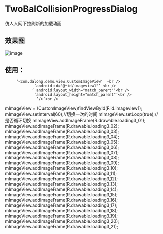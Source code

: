 # TwoBalCollisionProgressDialog
仿人人网下拉刷新的加载动画

         
## 效果图
  ![image](https://github.com/dalong982242260/LoopRotarySwitch/blob/master/img/dalong.gif)       
   
         
## 使用：
          
         ‘<com.dalong.demo.view.CustomImageView‘  <br />
                 ‘android:id="@+id/imageview1"‘ <br />
                ‘ android:layout_width="match_parent"‘<br />
                 ‘android:layout_height="match_parent"‘<br />
                  ‘/>‘<br />
                  
 mImageView = (CustomImageView)findViewById(R.id.imageview1);
        mImageView.setInterval(60);//切换一次的时间
        mImageView.setLoop(true);//是否循环切换
        mImageView.addImageFrame(R.drawable.loading3_01);
        mImageView.addImageFrame(R.drawable.loading3_02);
        mImageView.addImageFrame(R.drawable.loading3_03);
        mImageView.addImageFrame(R.drawable.loading3_04);
        mImageView.addImageFrame(R.drawable.loading3_05);
        mImageView.addImageFrame(R.drawable.loading3_06);
        mImageView.addImageFrame(R.drawable.loading3_07);
        mImageView.addImageFrame(R.drawable.loading3_08);
        mImageView.addImageFrame(R.drawable.loading3_09);
        mImageView.addImageFrame(R.drawable.loading3_10);
        mImageView.addImageFrame(R.drawable.loading3_11);
        mImageView.addImageFrame(R.drawable.loading3_12);
        mImageView.addImageFrame(R.drawable.loading3_13);
        mImageView.addImageFrame(R.drawable.loading3_14);
        mImageView.addImageFrame(R.drawable.loading3_15);
        mImageView.addImageFrame(R.drawable.loading3_16);
        mImageView.addImageFrame(R.drawable.loading3_17);
        mImageView.addImageFrame(R.drawable.loading3_18);
        mImageView.addImageFrame(R.drawable.loading3_19);
        mImageView.addImageFrame(R.drawable.loading3_20);
        mImageView.addImageFrame(R.drawable.loading3_21);
